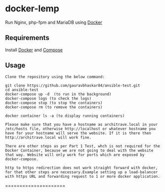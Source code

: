 # docker-lemp

Run Nginx, php-fpm and MariaDB using [Docker]

## Requirements
Install [Docker] and [Compose]

## Usage
```
Clone the repository using the below command:

git clone https://github.com/gauravbhaskar84/ansible-test.git
cd ansible-test
docker-compose up -d  (to run in the background)
docker-compose logs (to check the logs)
docker-compose stop (to stop the containers)
docker-compose rm (to remove the containers)

docker container ls -a (to display running containers)
```

```
Please make sure that you have a hostname as architrave.local in your /etc/hosts file, otherwise http://localhost or whatever hostname you have for your hostname will serve the website. If it is there then http://architrave.local will work fine.

There are other steps as per Part 1 Test, whch is not required for the Docker Container, because we are not going to deal with the website that way. Website will only work for ports which are exposed by docker-compose.

http to https redirection does not work straight forward with docker, for that other steps are necessary.Example setting up a load-balancer with https URL and forwarding request to 1 or more docker application.
```

=====================

[Docker]:                      https://www.docker.io/
[Compose]:                     http://docs.docker.com/compose/install/
